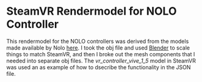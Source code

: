 # SteamVR Rendermodel for NOLO Controller

This rendermodel for the NOLO controllers was derived from the models made available by Nolo [here](https://github.com/NOLOVR/NOLO-Others/tree/master/NOLO_Controller_Model). I took the obj file and used [Blender](https://www.blender.org/) to scale things to match SteamVR, and then I broke out the mesh components that I needed into separate obj files. The *vr_controller_vive_1_5* model in SteamVR was used an as example of how to dsecribe the functionality in the JSON file. 
